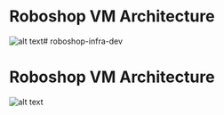 # Roboshop VM Architecture

![alt text](roboshop-infra-dev.svg)# roboshop-infra-dev

# Roboshop VM Architecture

![alt text](roboshop-infra-dev.svg)